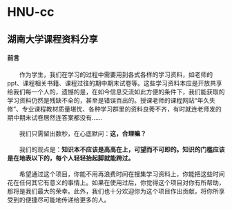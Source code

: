 # HNU-cc
湖南大学课程资料分享
---
#### 前言
&#8195;&#8195;作为学生，我们在学习的过程中需要用到各式各样的学习资料，如老师的ppt、课程相关书籍、课程过往的期中期末试卷等。这些学习资料本应是开放共享给我们每一个人的，遗憾的是，在如今信息交流如此方便的条件下，我们能获取的学习资料仍然是残缺不全的，甚至是错误百出的。授课老师的课程网站“年久失修”、专业课程教材质量堪忧、各种学习群里的资料良莠不齐，有时就连老师发的期中期末试卷居然连答案都没有……<br></br>
&#8195;&#8195;我们只需留出数秒，在心底默问：**这，合理嘛？**<br></br>
&#8195;&#8195;我们的观点是：**知识本不应该是高高在上，可望而不可即的。知识的门槛应该是在地表以下的，每个人轻轻抬起脚就能跨过。**<br></br>
&#8195;&#8195;希望通过这个项目，你能不用再浪费时间在搜集学习资料上，你能把这些时间花在任何其它有意义的事情上。如果在使用过后，你觉得这个项目对你有所帮助，那将是我们最大的荣幸。此外，我们也十分欢迎你为这个项目作出贡献，将你所享受到的便捷尽可能地传递给更多的人。
